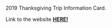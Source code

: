 <!DOCTYPE html>
<html>
<body>
2019 Thanksgiving Trip Information Card.

Link to the website <a href="https://0125jinlee.github.io/thanksgiving/" target="_blank"><b>HERE!</b></a>
</body>
</html>
